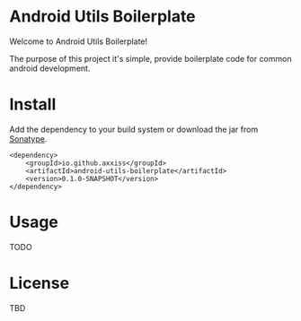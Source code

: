 Android Utils Boilerplate
==================

Welcome to Android Utils Boilerplate!

The purpose of this project it's simple, provide boilerplate code for common android development.



Install
=======

Add the dependency to your build system or download the jar from [Sonatype][1].

    <dependency>
        <groupId>io.github.axxiss</groupId>
        <artifactId>android-utils-boilerplate</artifactId>
        <version>0.1.0-SNAPSHOT</version>
    </dependency>


[1]: https://oss.sonatype.org/index.html#nexus-search;quick~android-utils-boilerplate


Usage
=====

TODO


License
=======
TBD